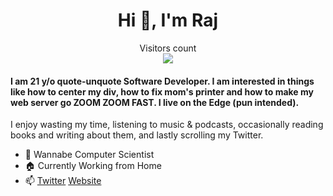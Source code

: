<h1 align="center">Hi 👋, I'm Raj</h1>
<p align="center"> 
  Visitors count<br>
  <img src="https://profile-counter.glitch.me/imrraaj/count.svg" />
</p>
<h4> 
  I am 21 y/o quote-unquote Software Developer. I am interested in things like how to center my div, how to fix mom's printer and how to make my web server go ZOOM ZOOM FAST. I live on the Edge (pun intended).
</h4>
<p>
  I enjoy wasting my time, listening to music & podcasts, occasionally reading books and writing about them, and lastly scrolling my Twitter.
</p>

- 👀 Wannabe Computer Scientist
- 🏠 Currently Working from Home 
- 📫 [Twitter](https://twitter.com/imrraaj) [Website](https://raj-dev.vercel.app/)
